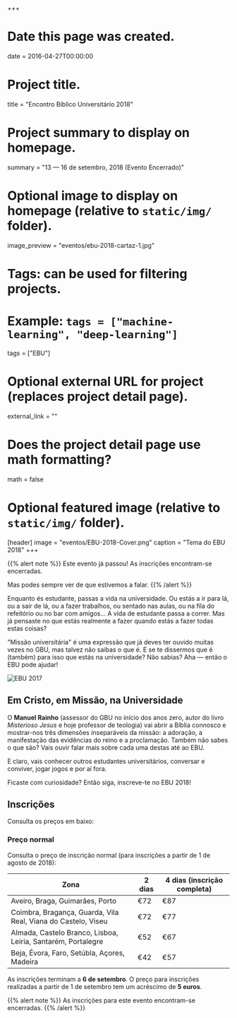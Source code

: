 +++
# Date this page was created.
date = 2016-04-27T00:00:00

# Project title.
title = "Encontro Bíblico Universitário 2018"

# Project summary to display on homepage.
summary = "13 — 16 de setembro, 2018 (Evento Encerrado)"

# Optional image to display on homepage (relative to `static/img/` folder).
image_preview = "eventos/ebu-2018-cartaz-1.jpg"

# Tags: can be used for filtering projects.
# Example: `tags = ["machine-learning", "deep-learning"]`
tags = ["EBU"]

# Optional external URL for project (replaces project detail page).
external_link = ""

# Does the project detail page use math formatting?
math = false

# Optional featured image (relative to `static/img/` folder).
[header]
image = "eventos/EBU-2018-Cover.png"
caption = "Tema do EBU 2018"
+++

{{% alert note %}}
Este evento já passou! As inscrições encontram-se encerradas.

Mas podes sempre ver de que estivemos a falar.
{{% /alert %}}

Enquanto és estudante, passas a vida na universidade. Ou estás a ir para lá, ou a sair de lá, ou a fazer trabalhos, ou sentado nas aulas, ou na fila do refeitório ou no bar com amigos… A vida de estudante passa a correr. Mas já pensaste no que estás realmente a fazer quando estás a fazer todas estas coisas?

"Missão universitária" é uma expressão que já deves ter ouvido muitas vezes no GBU, mas talvez não saibas o que é. E se te dissermos que é (também) para isso que estás na universidade? Não sabias? Aha — então o EBU pode ajudar!

![EBU 2017](/img/eventos/ebu-2017-grupo.jpg)

## Em Cristo, em Missão, na Universidade

O __Manuel Rainho__ (assessor do GBU no início dos anos zero, autor do livro _Misterioso Jesus_ e hoje professor de teologia) vai abrir a Bíblia connosco e mostrar-nos três dimensões inseparáveis da missão: a adoração, a manifestação das evidências do reino e a proclamação. Também não sabes o que são? Vais ouvir falar mais sobre cada uma destas até ao EBU.

E claro, vais conhecer outros estudantes universitários, conversar e conviver, jogar jogos e por aí fora.

Ficaste com curiosidade? Então siga, inscreve-te no EBU 2018!

## Inscrições

Consulta os preços em baixo:

### Preço normal

Consulta o preço de inscrição normal (para inscrições a partir de 1 de agosto de 2018):

|Zona|2 dias|4 dias (inscrição completa)|
| ---| --- | --- |
|Aveiro, Braga, Guimarães, Porto|€72|€87|
|Coimbra, Bragança, Guarda, Vila Real, Viana do Castelo, Viseu|€72|€77|
|Almada, Castelo Branco, Lisboa, Leiria, Santarém, Portalegre|€52|€67|
|Beja, Évora, Faro, Setúbla, Açores, Madeira|€42|€57|

As inscrições terminam a __6 de setembro__. O preço para inscrições realizadas a partir de 1 de setembro tem um acréscimo de __5 euros__.

{{% alert note %}}
As inscrições para este evento encontram-se encerradas.
{{% /alert %}}

[GBU form]:https://docs.google.com/forms/d/1bCBx66hJaTxD9BMx-sspM-aepoPktnrIpdn-cFGuyK4/viewform?edit_requested=true